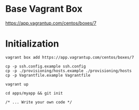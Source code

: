 # Base Vagrant Box
https://app.vagrantup.com/centos/boxes/7

# Initialization

    vagrant box add https://app.vagrantup.com/centos/boxes/7

    cp -p ssh.config.example ssh.config
    cp -p ./provisioning/hosts.example ./provisioning/hosts
    cp -p Vagrantfile.example Vagrantfile

    vagrant up

    cd apps/myapp && git init

    /* ... Write your own code */


